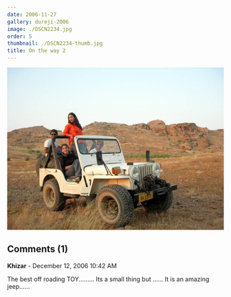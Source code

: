 ```yaml
---
date: 2006-11-27
gallery: dureji-2006
image: ./DSCN2234.jpg
order: 5
thumbnail: ./DSCN2234-thumb.jpg
title: On the way 2
---
```


![On the way 2](./DSCN2234.jpg)

<div id="comments">

## Comments (1)

<div id="comment">

**Khizar** - December 12, 2006 10:42 AM

The best off roading TOY......... Its a small thing but ...... It is an amazing jeep......

</div>

</div>